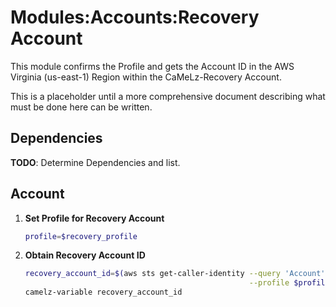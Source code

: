 # Modules:Accounts:Recovery Account

This module confirms the Profile and gets the Account ID in the AWS Virginia (us-east-1) Region within the
CaMeLz-Recovery Account.

This is a placeholder until a more comprehensive document describing what must be done here can be written.

## Dependencies

**TODO**: Determine Dependencies and list.

## Account

1. **Set Profile for Recovery Account**

    ```bash
    profile=$recovery_profile
    ```

1.  **Obtain Recovery Account ID**

    ```bash
    recovery_account_id=$(aws sts get-caller-identity --query 'Account' \
                                                      --profile $profile --region us-east-1 --output text)
    camelz-variable recovery_account_id
    ```
